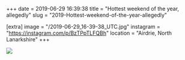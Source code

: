 +++
date = 2019-06-29 16:39:38
title = "Hottest weekend of the year, allegedly"
slug = "2019-Hottest-weekend-of-the-year-allegedly"

[extra]
image = "/2019-06-29_16-39-38_UTC.jpg"
instagram = "https://instagram.com/p/BzTPpTLFQBh"
location = "Airdrie, North Lanarkshire"
+++

<img src="/2019-06-29_16-39-38_UTC.jpg" />
